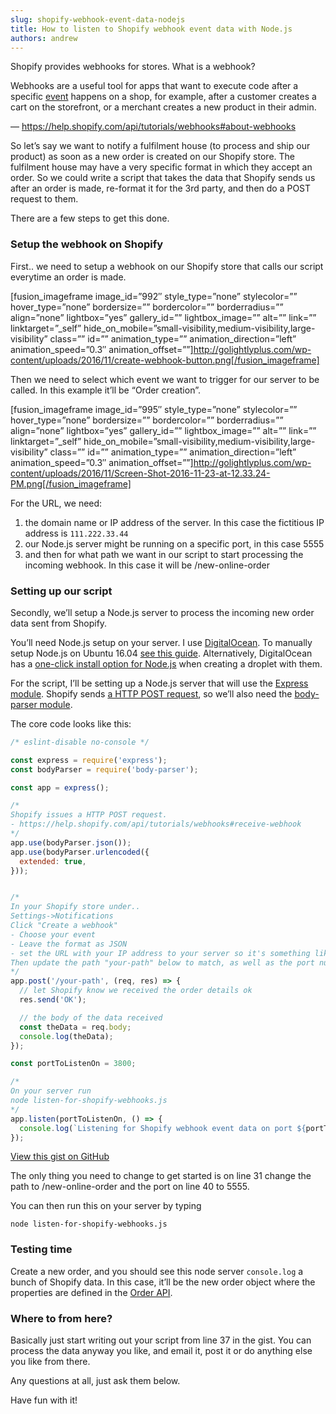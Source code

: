 ```yaml
---
slug: shopify-webhook-event-data-nodejs
title: How to listen to Shopify webhook event data with Node.js
authors: andrew
---
```


Shopify provides webhooks for stores. What is a webhook?

Webhooks are a useful tool for apps that want to execute code after a specific [event](https://help.shopify.com/api/reference/webhook#events) happens on a shop, for example, after a customer creates a cart on the storefront, or a merchant creates a new product in their admin.

 — https://help.shopify.com/api/tutorials/webhooks#about-webhooks


<!--truncate-->

So let’s say we want to notify a fulfilment house (to process and ship our product) as soon as a new order is created on our Shopify store. The fulfilment house may have a very specific format in which they accept an order. So we could write a script that takes the data that Shopify sends us after an order is made, re-format it for the 3rd party, and then do a POST request to them.

There are a few steps to get this done.

### Setup the webhook on Shopify

First.. we need to setup a webhook on our Shopify store that calls our script everytime an order is made.

[fusion_imageframe image_id=”992″ style_type=”none” stylecolor=”” hover_type=”none” bordersize=”” bordercolor=”” borderradius=”” align=”none” lightbox=”yes” gallery_id=”” lightbox_image=”” alt=”” link=”” linktarget=”_self” hide_on_mobile=”small-visibility,medium-visibility,large-visibility” class=”” id=”” animation_type=”” animation_direction=”left” animation_speed=”0.3″ animation_offset=””]http://golightlyplus.com/wp-content/uploads/2016/11/create-webhook-button.png[/fusion_imageframe]

 

Then we need to select which event we want to trigger for our server to be called. In this example it’ll be “Order creation”.

 

[fusion_imageframe image_id=”995″ style_type=”none” stylecolor=”” hover_type=”none” bordersize=”” bordercolor=”” borderradius=”” align=”none” lightbox=”yes” gallery_id=”” lightbox_image=”” alt=”” link=”” linktarget=”_self” hide_on_mobile=”small-visibility,medium-visibility,large-visibility” class=”” id=”” animation_type=”” animation_direction=”left” animation_speed=”0.3″ animation_offset=””]http://golightlyplus.com/wp-content/uploads/2016/11/Screen-Shot-2016-11-23-at-12.33.24-PM.png[/fusion_imageframe]

 

For the URL, we need:

1. the domain name or IP address of the server. In this case the fictitious IP address is `111.222.33.44`
2. our Node.js server might be running on a specific port, in this case 5555
3. and then for what path we want in our script to start processing the incoming webhook. In this case it will be /new-online-order

### Setting up our script

Secondly, we’ll setup a Node.js server to process the incoming new order data sent from Shopify.

You’ll need Node.js setup on your server. I use [DigitalOcean](https://m.do.co/c/d9c86410119c). To manually setup Node.js on Ubuntu 16.04 [see this guide](https://www.digitalocean.com/community/tutorials/how-to-install-node-js-on-ubuntu-16-04). Alternatively, DigitalOcean has a [one-click install option for Node.js](https://www.digitalocean.com/products/one-click-apps/node-js/) when creating a droplet with them.

For the script, I’ll be setting up a Node.js server that will use the [Express module](http://expressjs.com/). Shopify sends [a HTTP POST request](https://help.shopify.com/api/tutorials/webhooks#receive-webhook), so we’ll also need the [body-parser module](https://github.com/expressjs/body-parser).

The core code looks like this:

```js title="listen-for-shopify-webhooks.js"
/* eslint-disable no-console */

const express = require('express');
const bodyParser = require('body-parser');

const app = express();

/*
Shopify issues a HTTP POST request.
- https://help.shopify.com/api/tutorials/webhooks#receive-webhook
*/
app.use(bodyParser.json());
app.use(bodyParser.urlencoded({
  extended: true,
}));


/*
In your Shopify store under..
Settings->Notifications
Click "Create a webhook"
- Choose your event
- Leave the format as JSON
- set the URL with your IP address to your server so it's something like http://123.345.11.22:3800/your-path
Then update the path "your-path" below to match, as well as the port number below.
*/
app.post('/your-path', (req, res) => {
  // let Shopify know we received the order details ok
  res.send('OK');

  // the body of the data received
  const theData = req.body;
  console.log(theData);
});

const portToListenOn = 3800;

/*
On your server run
node listen-for-shopify-webhooks.js
*/
app.listen(portToListenOn, () => {
  console.log(`Listening for Shopify webhook event data on port ${portToListenOn}. Started ${new Date().toString()}`);
});
```

[View this gist on GitHub](https://gist.github.com/magician11/08a226555161d633e21fc2bcf374e708)

The only thing you need to change to get started is on line 31 change the path to /new-online-order and the port on line 40 to 5555.

You can then run this on your server by typing

`node listen-for-shopify-webhooks.js`

### Testing time

Create a new order, and you should see this node server `console.log` a bunch of Shopify data. In this case, it’ll be the new order object where the properties are defined in the [Order API](https://help.shopify.com/api/reference/order).

### Where to from here?

Basically just start writing out your script from line 37 in the gist. You can process the data anyway you like, and email it, post it or do anything else you like from there.

Any questions at all, just ask them below.

Have fun with it!
